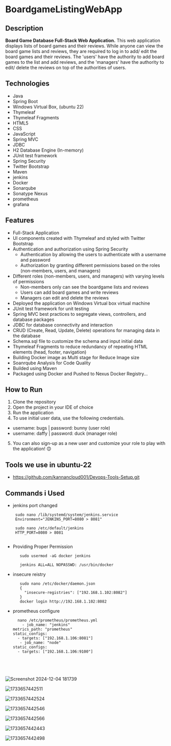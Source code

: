 # BoardgameListingWebApp

## Description 

**Board Game Database Full-Stack Web Application.**
This web application displays lists of board games and their reviews. While anyone can view the board game lists and reviews, they are required to log in to add/ edit the board games and their reviews. The 'users' have the authority to add board games to the list and add reviews, and the 'managers' have the authority to edit/ delete the reviews on top of the authorities of users.  

## Technologies

- Java
- Spring Boot
- Windows Virtual Box, (ubuntu 22)
- Thymeleaf
- Thymeleaf Fragments
- HTML5
- CSS
- JavaScript
- Spring MVC
- JDBC
- H2 Database Engine (In-memory)
- JUnit test framework
- Spring Security
- Twitter Bootstrap
- Maven
- jenkins
- Docker
- Sonarqube
- Sonatype Nexus
- prometheus
- grafana 

## Features

- Full-Stack Application
- UI components created with Thymeleaf and styled with Twitter Bootstrap
- Authentication and authorization using Spring Security
  - Authentication by allowing the users to authenticate with a username and password
  - Authorization by granting different permissions based on the roles (non-members, users, and managers)
- Different roles (non-members, users, and managers) with varying levels of permissions
  - Non-members only can see the boardgame lists and reviews
  - Users can add board games and write reviews
  - Managers can edit and delete the reviews
- Deployed the application on Windows Virtual box virtual machine 
- JUnit test framework for unit testing
- Spring MVC best practices to segregate views, controllers, and database packages
- JDBC for database connectivity and interaction
- CRUD (Create, Read, Update, Delete) operations for managing data in the database
- Schema.sql file to customize the schema and input initial data
- Thymeleaf Fragments to reduce redundancy of repeating HTML elements (head, footer, navigation)
- Building Docker image as Multi stage for Reduce Image size
- Soanrqube Analysis for Code Quality
- Builded using Maven
- Packaged using Docker and Pushed to Nexus Docker Registry...
## How to Run

1. Clone the repository
2. Open the project in your IDE of choice
3. Run the application
4. To use initial user data, use the following credentials.
  - username: bugs    |     password: bunny (user role)
  - username: daffy   |     password: duck  (manager role)
5. You can also sign-up as a new user and customize your role to play with the application! 😊


## Tools we use in ubuntu-22

 - https://github.com/kannancloud001/Devops-Tools-Setup.git

  
## Commands i Used

 - jenkins port changed
   ```
    sudo nano /lib/systemd/system/jenkins.service
    Environment="JENKINS_PORT=8080 > 8081"

    sudo nano /etc/default/jenkins
    HTTP_PORT=8080 > 8081

   
 - Providing Proper Permission
   ```
      sudo usermod -aG docker jenkins

      jenkins ALL=ALL NOPASSWD: /usr/bin/docker

 - insecure reistry
   ```
      sudo nano /etc/docker/daemon.json
      {
        "insecure-registries": ["192.168.1.102:8082"]
      }
      docker login http://192.168.1.102:8082
   
  - prometheus configure
    ```
      nano /etc/prometheus/prometheus.yml
        - job_name: "jenkins"
    metrics_path: "prometheus"
    static_configs:
      - targets: ["192.168.1.106:8081"]
       - job_name: "node"
    static_configs:
      - targets: ["192.168.1.106:9100"]





![Screenshot 2024-12-04 181739](https://github.com/user-attachments/assets/b3a979a2-e5c4-4101-83e7-570fb8481b7f)


 ![1733657442511](https://github.com/user-attachments/assets/c2408c2f-9258-4dc2-8ff3-882169625507)


![1733657442524](https://github.com/user-attachments/assets/e39326f8-bc7c-4783-b5e9-e7e069abeeed)

![1733657442546](https://github.com/user-attachments/assets/29ede156-2c26-4eea-ae4c-2a04ba29fa38)

![1733657442566](https://github.com/user-attachments/assets/3aa86f04-6130-494b-835a-6a9bb929678f)

![1733657442443](https://github.com/user-attachments/assets/0d3b030a-13a1-4954-9d57-50bbcab25b12)

![1733657442498](https://github.com/user-attachments/assets/630cc2c4-881c-4c1b-8fb7-c387399a5d0c)









